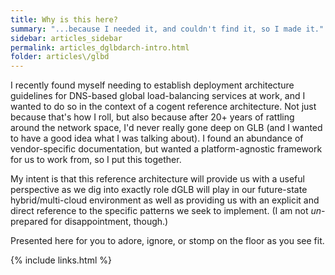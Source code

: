 ```yaml
---
title: Why is this here?
summary: "...because I needed it, and couldn't find it, so I made it."
sidebar: articles_sidebar
permalink: articles_dglbdarch-intro.html
folder: articles\/glbd
---
```


I recently found myself needing to establish deployment architecture guidelines for DNS-based global load-balancing services at work, and I wanted to do so in the context of a cogent reference architecture. Not just because that's how I roll, but also because after 20+ years of rattling around the network space, I'd never really gone deep on GLB (and I wanted to have a good idea what I was talking about). I found an abundance of vendor-specific documentation, but wanted a platform-agnostic framework for us to work from, so I put this together.

My intent is that this reference architecture will provide us with a useful perspective as we dig into exactly role dGLB will play in our future-state hybrid/multi-cloud environment as well as providing us with an explicit and direct reference to the specific patterns we seek to implement. (I am not <em>un</em>-prepared for disappointment, though.)

Presented here for you to adore, ignore, or stomp on the floor as you see fit.

{% include links.html %}